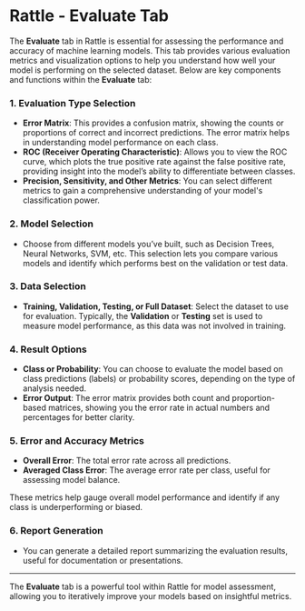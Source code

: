 
# Rattle - Evaluate Tab

The **Evaluate** tab in Rattle is essential for assessing the 
performance and accuracy of machine learning models. This tab 
provides various evaluation metrics and visualization options 
to help you understand how well your model is performing on the 
selected dataset. Below are key components and functions within 
the **Evaluate** tab:

### 1. **Evaluation Type Selection**

- **Error Matrix**: This provides a confusion matrix, showing 
the counts or proportions of correct and incorrect predictions. 
The error matrix helps in understanding model performance on 
each class.
- **ROC (Receiver Operating Characteristic)**: Allows you to 
view the ROC curve, which plots the true positive rate against 
the false positive rate, providing insight into the model’s ability 
to differentiate between classes.
- **Precision, Sensitivity, and Other Metrics**: You can select 
different metrics to gain a comprehensive understanding of your 
model's classification power.

### 2. **Model Selection**

- Choose from different models you’ve built, such as Decision 
Trees, Neural Networks, SVM, etc. This selection lets you compare 
various models and identify which performs best on the validation 
or test data.

### 3. **Data Selection**

- **Training, Validation, Testing, or Full Dataset**: Select the 
dataset to use for evaluation. Typically, the **Validation** or 
**Testing** set is used to measure model performance, as this data 
was not involved in training.
   
### 4. **Result Options**

- **Class or Probability**: You can choose to evaluate the model 
based on class predictions (labels) or probability scores, 
depending on the type of analysis needed.
- **Error Output**: The error matrix provides both count and 
proportion-based matrices, showing you the error rate in actual 
numbers and percentages for better clarity.

### 5. **Error and Accuracy Metrics**

- **Overall Error**: The total error rate across all predictions.
- **Averaged Class Error**: The average error rate per class, 
useful for assessing model balance.
   
These metrics help gauge overall model performance and identify 
if any class is underperforming or biased.

### 6. **Report Generation**

- You can generate a detailed report summarizing the evaluation 
results, useful for documentation or presentations.

---

The **Evaluate** tab is a powerful tool within Rattle for model 
assessment, allowing you to iteratively improve your models based 
on insightful metrics.
